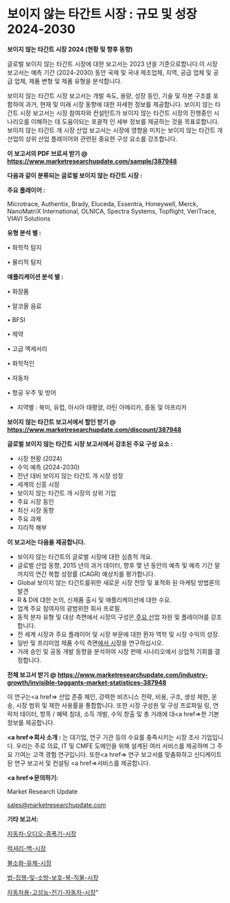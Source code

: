 # 보이지 않는 타간트 시장 : 규모 및 성장 2024-2030

<strong>보이지 않는 타간트 시장 2024 (현황 및 향후 동향)</strong>

글로벌 보이지 않는 타간트 시장에 대한 보고서는 2023 년을 기준으로합니다.이 시장 보고서는 예측 기간 (2024-2030) 동안 국제 및 국내 제조업체, 지역, 공급 업체 및 공급 업체, 제품 변형 및 제품 유형을 분석합니다.

보이지 않는 타간트 시장 보고서는 개발 속도, 용량, 성장 동인, 기술 및 자본 구조를 포함하여 과거, 현재 및 미래 시장 동향에 대한 자세한 정보를 제공합니다. 보이지 않는 타간트 시장 보고서는 시장 참여자와 컨설턴트가 보이지 않는 타간트 시장의 진행중인 시나리오를 이해하는 데 도움이되는 포괄적 인 세부 정보를 제공하는 것을 목표로합니다. 보이지 않는 타간트 개 시장 산업 보고서는 시장에 영향을 미치는 보이지 않는 타간트 개 산업의 상위 산업 플레이어와 관련된 중요한 구성 요소를 강조합니다.



<strong>이 보고서의 PDF 브로셔 받기 @ <a href=https://www.marketresearchupdate.com/sample/387948>https://www.marketresearchupdate.com/sample/387948</a></strong>



<strong>다음과 같이 분류되는 글로벌 보이지 않는 타간트 시장 :</strong>



<strong>주요 플레이어 :</strong>

Microtrace, Authentix, Brady, Eluceda, Essentra, Honeywell, Merck, NanoMatriX International, OLNICA, Spectra Systems, Topflight, VeriTrace, VIAVI Solutions



<strong>유형 분석 별 :</strong>

• 화학적 탐지

• 물리적 탐지



<strong>애플리케이션 분석 별 :</strong>

• 화장품

• 알코올 음료

• BFSI

• 제약

• 고급 액세서리

• 화학적인

• 자동차

• 항공 우주 및 방어

<ul>
  <li>지역별 : 북미, 유럽, 아시아 태평양, 라틴 아메리카, 중동 및 아프리카</li>
</ul>


<strong>보이지 않는 타간트 보고서에서 할인 받기 @ <a href=https://www.marketresearchupdate.com/discount/387948>https://www.marketresearchupdate.com/discount/387948</a></strong>



<strong>글로벌 보이지 않는 타간트 시장 보고서에서 강조된 주요 구성 요소 :</strong>
<ul>
  <li>시장 현황 (2024)</li>
  <li>수익 예측 (2024-2030)</li>
  <li>전년 대비 보이지 않는 타간트 개 시장 성장</li>
  <li>세계의 신흥 시장</li>
  <li>보이지 않는 타간트 개 시장의 상위 기업</li>
  <li>주요 시장 동인</li>
  <li>최신 시장 동향</li>
  <li>주요 과제</li>
  <li>지리적 해부</li>
</ul>


<strong>이 보고서는 다음을 제공합니다.</strong>
<ul>
  <li>보이지 않는 타간트의 글로벌 시장에 대한 심층적 개요.</li>
  <li>글로벌 산업 동향, 2015 년의 과거 데이터, 향후 몇 년 동안의 예측 및 예측 기간 말까지의 연간 복합 성장률 (CAGR) 예상치를 평가합니다.</li>
  <li>Global 보이지 않는 타간트를위한 새로운 시장 전망 및 표적화 된 마케팅 방법론의 발견</li>
  <li>R &amp; D에 대한 논의, 신제품 출시 및 애플리케이션에 대한 수요.</li>
  <li>업계 주요 참여자의 광범위한 회사 프로필.</li>
  <li>동적 분자 유형 및 대상 측면에서 시장의 구성은<a href=> 주요 산</a>업 자원 및 플레이어를 강조합니다.</li>
  <li>전 세계 시장과 주요 플레이어 및 시장 부문에 대한 환자 역학 및 시장 수익의 성장.</li>
  <li>일반 및 프리미엄 제품 수익 측면<a href=>에서 시</a>장을 연구하십시오.</li>
  <li>거래 승인 및 공동 개발 동향을 분석하여 시장 판매 시나리오에서 상업적 기회를 결정합니다.</li>
</ul>



<strong>전체 보고서 받기 @ <a href=https://www.marketresearchupdate.com/industry-growth/invisible-taggants-market-statistices-387948>https://www.marketresearchupdate.com/industry-growth/invisible-taggants-market-statistices-387948</a></strong>

이 연구는<a href=> 산업 존중</a> 체인, 강력한 비즈니스 전략, 비용, 구조, 생성 제한, 운송, 시장 범위 및 제한 사용률을 통합합니다. 또한 시장 구성원 및 구성 프로파일 링, 연락처 데이터, 항목 / 혜택 침대, 소득 개발, 수익 창출 및 총 거래에 대<a href=>한 기본 </a>정보를 제공합니다.



<strong><a href=>회사 소</a>개 :</strong>
는 대기업, 연구 기관 등의 수요를 충족시키는 시장 조사 기업입니다. 우리는 주로 의료, IT 및 CMFE 도메인을 위해 설계된 여러 서비스를 제공하며 그 주요 기여는 고객 경험 연구입니다. 또한<a href=> 연구 보</a>고서를 맞춤화하고 신디케이트 된 연구 보고서 및 컨설팅 <a href=>서비스</a>를 제공합니다.



<strong><a href=>문의하기:</a></strong>

Market Research Update

sales@marketresearchupdate.com



<strong>기타 보고서:</strong>

<a href=https://www.linkedin.com/pulse/자동차-오디오-증폭기-시장-세분화-연구-및-목표-고객2029년-market-matrix-musings-analysis/>자동차-오디오-증폭기-시장</a>

<a href=https://www.linkedin.com/pulse/럭셔리-백-시장-진입-전략-및-위험-평가2029년-analytics-avenue-adventures-24-ana-hkfxf/>럭셔리-백-시장</a>

<a href=https://www.linkedin.com/pulse/불소화-유체-시장-진입-전략-및-위험-평가2029년-trend-tracking-tips-360-analysis-iuwyf/>불소화-유체-시장</a>

<a href=https://www.linkedin.com/pulse/법-집행-및-소방-보호-복-직물-시장-규모-성장-2023-isdailynews-eo4yf/>법-집행-및-소방-보호-복-직물-시장</a>

<a href=https://www.linkedin.com/pulse/자동차용-고성능-전기-자동차-시장-규모-및-성장-2023-consumer-connection-compendium-ana-buuaf/>자동차용-고성능-전기-자동차-시장</a>"
